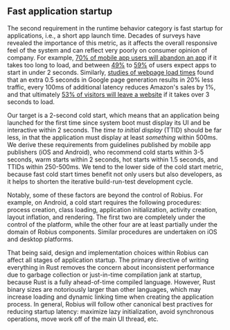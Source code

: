 ## Fast application startup
The second requirement in the runtime behavior category is fast startup for applications, i.e., a short app launch time.
Decades of surveys have revealed the importance of this metric, as it affects the overall responsive feel of the system and can reflect very poorly on consumer opinion of company.
For example, [70% of mobile app users will abandon an app](https://www.appsflyer.com/blog/tips-strategy/app-performance/#:~:text=How%20important%20is%20app%20performance,the%20first%20month%20of%20download.) if it takes too long to load, and between [49%](https://embrace.io/blog/observability-mobile-app-performance/#:~:text=According%20to%20a%20recent%20report,fewer%20chances%20before%20uninstalling%20it.) to [59%](https://www.appdynamics.com/blog/engineering/3-mobile-app-performance-issues-you-cant-ignore) of users expect apps to start in under 2 seconds.
Similarly, [studies of webpage load times](https://www.gigaspaces.com/blog/amazon-found-every-100ms-of-latency-cost-them-1-in-sales) found that an extra 0.5 seconds in Google page generation results in 20% less traffic, every 100ms of additional latency reduces Amazon's sales by 1%, and that ultimately [53% of visitors will leave a website](https://neilpatel.com/blog/loading-time/) if it takes over 3 seconds to load.


Our target is a 2-second cold start, which means that an application being launched for the first time since system boot must display its UI and be interactive within 2 seconds.
The *time to initial display* (TTID) should be far less, in that the application must display at least *something* within 500ms.
We derive these requirements from guidelines published by mobile app publishers (iOS and Android), who recommend cold starts within 3-5 seconds, warm starts within 2 seconds, hot starts within 1.5 seconds, and TTIDs within 250-500ms.
We tend to the lower side of the cold start metric, because fast cold start times benefit not only users but also developers, as it helps to shorten the iterative build-run-test development cycle.


Notably, some of these factors are beyond the control of Robius.
For example, on Android, a cold start requires the following procedures: process creation, class loading, application initialization, activity creation, layout inflation, and rendering.
The first two are completely under the control of the platform, while the other four are at least partially under the domain of Robius components.
Similar procedures are undertaken on iOS and desktop platforms.


That being said, design and implementation choices within Robius can affect all stages of application startup.
The primary directive of writing everything in Rust removes the concern about inconsistent performance due to garbage collection or just-in-time compilation jank at startup, because Rust is a fully ahead-of-time compiled language.
However, Rust binary sizes are notoriously larger than other languages, which may increase loading and dynamic linking time when creating the application process.
In general, Robius will follow other canonical best practives for reducing startup latency:  maximize lazy initialization, avoid synchronous operations, move work off of the main UI thread, etc.


